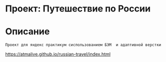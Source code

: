 # Проект: Путешествие по России

# Описание 
    Проект для яндекс практикум сиспользованием БЭМ  и адаптивной верстки

https://atmalive.github.io/russian-travel/index.html
